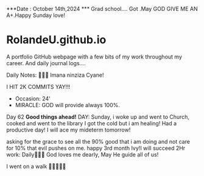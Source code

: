 ***Date : October 14th,2024 *** Grad school.... Got .May GOD GIVE ME AN A+.Happy Sunday love!
# RolandeU.github.io

A portfolio GitHub webpage with a few bits of my work throughout my career. And daily journal logs....

Daily Notes:
💚🙏🏾 Imana ninziza Cyane! 

I HIT 2K COMMITS YAY!!!

- Occasion: 24'
- MIRACLE: GOD will provide always 100%.

Day 62 **Good things ahead!** 
DAY: Sunday, i woke up and went to Church, cooked and went to the library
I got the cold but i am healing! Had a productive day! 
I will  ace my mideterm tomorrow!

asking for the grace to see all the 90% good that i am doing and not care for 10% that evil pushes on me.
happy 3rd month Ivy!I will succeed
2Hr work: Daily💚💚💚
God loves me dearly, May He guide all of  us!

I went on a walk 💚💚💚💚💚
